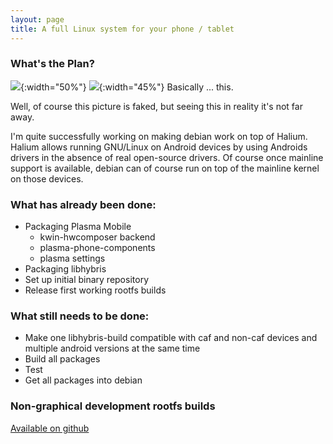 ```yaml
---
layout: page
title: A full Linux system for your phone / tablet
---
```


### What's the Plan?

![](/img/scorpion_plasma.png){:width="50%"}
![](/img/yuga_plasma_mobile.jpg){:width="45%"}
Basically ... this.

Well, of course this picture is faked, but seeing this in reality it's not far away.

I'm quite successfully working on making debian work on top of Halium.
Halium allows running GNU/Linux on Android devices by using Androids drivers in the absence of real open-source drivers.
Of course once mainline support is available, debian can of course run on top of the mainline kernel on those devices.

### What has already been done:

* Packaging Plasma Mobile
    * kwin-hwcomposer backend
    * plasma-phone-components
    * plasma settings
* Packaging libhybris
* Set up initial binary repository
* Release first working rootfs builds

### What still needs to be done:

* Make one libhybris-build compatible with caf and non-caf devices and multiple android versions at the same time
* Build all packages
* Test
* Get all packages into debian

### Non-graphical development rootfs builds

[Available on github](https://github.com/debian-pm-tools/rootfs-builder/releases)
